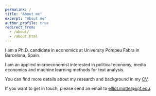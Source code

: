 ```yaml
---
permalink: /
title: "About me"
excerpt: "About me"
author_profile: true
redirect_from: 
  - /about/
  - /about.html
---
```


I am a Ph.D. candidate in economics at University Pompeu Fabra in Barcelona, Spain.

I am an applied microeconomist interested in political economy, media economics and machine learning methods for text analysis.

You can find more details about my research and background in my [CV](https://www.dropbox.com/s/66kwbsom7ucoxjh/CV_Elliot_Motte.pdf?dl=0).

If you want to get in touch, please send an email to [elliot.motte@upf.edu](mailto:elliot.motte@upf.edu).